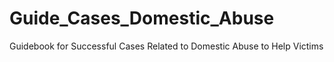 # Guide_Cases_Domestic_Abuse
Guidebook for Successful Cases Related to Domestic Abuse to Help Victims
